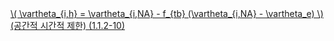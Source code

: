<a href="/eco2_guide_center/1.%20ECO2%20Logic%20Guide/Hee1_Equation_List.html" class="equation-link" target="_blank" rel="noopener noreferrer">
  \( \vartheta_{i,h} = \vartheta_{i,NA} - f_{tb} (\vartheta_{i,NA} - \vartheta_e) \)  <span class="note">(공간적 시간적 제한)</span> <span class="eq-number">(1.1.2-10)</span>
</a>
